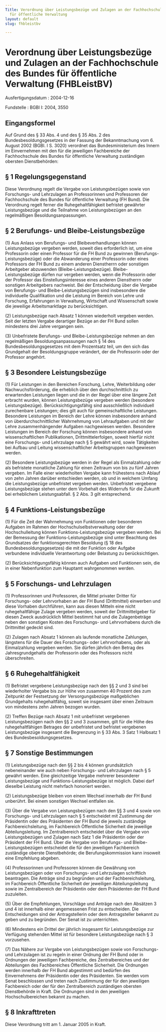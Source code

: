 ```yaml
---
Title: Verordnung über Leistungsbezüge und Zulagen an der Fachhochschule des Bundes
  für öffentliche Verwaltung
layout: default
slug: fhbleistbv

---
```


# Verordnung über Leistungsbezüge und Zulagen an der Fachhochschule des Bundes für öffentliche Verwaltung (FHBLeistBV)

Ausfertigungsdatum
:   2004-12-16

Fundstelle
:   BGBl I: 2004, 3550



## Eingangsformel

Auf Grund des § 33 Abs. 4 und des § 35 Abs. 2 des
Bundesbesoldungsgesetzes in der Fassung der Bekanntmachung vom 6.
August 2002 (BGBl. I S. 3020) verordnet das Bundesministerium des
Innern im Einvernehmen mit den für die jeweiligen Fachbereiche der
Fachhochschule des Bundes für öffentliche Verwaltung zuständigen
obersten Dienstbehörden:


## § 1 Regelungsgegenstand

Diese Verordnung regelt die Vergabe von Leistungsbezügen sowie von
Forschungs- und Lehrzulagen an Professorinnen und Professoren der
Fachhochschule des Bundes für öffentliche Verwaltung (FH Bund). Die
Verordnung regelt ferner die Ruhegehaltfähigkeit befristet gewährter
Leistungsbezüge und die Teilnahme von Leistungsbezügen an den
regelmäßigen Besoldungsanpassungen.


## § 2 Berufungs- und Bleibe-Leistungsbezüge

(1) Aus Anlass von Berufungs- und Bleibeverhandlungen können
Leistungsbezüge vergeben werden, soweit dies erforderlich ist, um eine
Professorin oder einen Professor für die FH Bund zu gewinnen
(Berufungs-Leistungsbezüge) oder die Abwanderung einer Professorin
oder eines Professors der FH Bund zu einem anderen Dienstherrn oder
sonstigen Arbeitgeber abzuwenden (Bleibe-Leistungsbezüge). Bleibe-
Leistungsbezüge dürfen nur vergeben werden, wenn die Professorin oder
der Professor das Einstellungsinteresse eines anderen Dienstherrn oder
sonstigen Arbeitgebers nachweist. Bei der Entscheidung über die
Vergabe von Berufungs- und Bleibe-Leistungsbezügen sind insbesondere
die individuelle Qualifikation und die Leistung im Bereich von Lehre
und Forschung, Erfahrungen in Verwaltung, Wirtschaft und Wissenschaft
sowie die jeweilige Arbeitsmarktlage zu berücksichtigen.

(2) Leistungsbezüge nach Absatz 1 können wiederholt vergeben werden.
Seit der letzten Vergabe derartiger Bezüge an der FH Bund sollen
mindestens drei Jahre vergangen sein.

(3) Unbefristete Berufungs- und Bleibe-Leistungsbezüge nehmen an den
regelmäßigen Besoldungsanpassungen nach § 14 des
Bundesbesoldungsgesetzes mit dem Prozentsatz teil, um den sich das
Grundgehalt der Besoldungsgruppe verändert, der die Professorin oder
der Professor angehört.


## § 3 Besondere Leistungsbezüge

(1) Für Leistungen in den Bereichen Forschung, Lehre, Weiterbildung
oder Nachwuchsförderung, die erheblich über den durchschnittlich zu
erwartenden Leistungen liegen und die in der Regel über eine längere
Zeit erbracht wurden, können Leistungsbezüge vergeben werden
(besondere Leistungsbezüge). Berücksichtigungsfähig sind
ausschließlich individuell zurechenbare Leistungen; dies gilt auch für
gemeinschaftliche Leistungen. Besondere Leistungen im Bereich der
Lehre können insbesondere anhand von überdurchschnittlicher
Wahrnehmung von Lehraufgaben und mit der Lehre zusammenhängender
Aufgaben nachgewiesen werden. Besondere Leistungen im Bereich der
Forschung können insbesondere anhand von wissenschaftlichen
Publikationen, Drittmittelerfolgen, soweit hierfür nicht eine
Forschungs- und Lehrzulage nach § 5 gewährt wird, sowie Tätigkeiten
bei Aufbau und Leitung wissenschaftlicher Arbeitsgruppen nachgewiesen
werden.

(2) Besondere Leistungsbezüge werden in der Regel als Einmalzahlung
oder als befristete monatliche Zahlung für einen Zeitraum von bis zu
fünf Jahren vergeben. Im Falle einer wiederholten Vergabe kann
frühestens nach Ablauf von zehn Jahren darüber entschieden werden, ob
und in welchem Umfang die Leistungsbezüge unbefristet vergeben werden.
Unbefristet vergebene Leistungsbezüge stehen unter dem Vorbehalt des
Widerrufs für die Zukunft bei erheblichem Leistungsabfall. § 2 Abs. 3
gilt entsprechend.


## § 4 Funktions-Leistungsbezüge

(1) Für die Zeit der Wahrnehmung von Funktionen oder besonderen
Aufgaben im Rahmen der Hochschulselbstverwaltung oder der
Hochschulleitung können Funktions-Leistungsbezüge vergeben werden. Bei
der Bemessung der Funktions-Leistungsbezüge sind unter Beachtung des
Grundsatzes der funktionsgerechten Besoldung (§ 18 des
Bundesbesoldungsgesetzes) die mit der Funktion oder Aufgabe verbundene
individuelle Verantwortung oder Belastung zu berücksichtigen.

(2) Berücksichtigungsfähig können auch Aufgaben und Funktionen sein,
die in einer Nebenfunktion zum Hauptamt wahrgenommen werden.


## § 5 Forschungs- und Lehrzulagen

(1) Professorinnen und Professoren, die Mittel privater Dritter für
Forschungs- oder Lehrvorhaben an der FH Bund (Drittmittel) einwerben
und diese Vorhaben durchführen, kann aus diesen Mitteln eine nicht
ruhegehaltfähige Zulage vergeben werden, soweit der Drittmittelgeber
für diesen Zweck ausdrücklich Mittel bestimmt hat und die
Zulagenbeträge neben den sonstigen Kosten des Forschungs- und
Lehrvorhabens durch die Drittmittel gedeckt sind.

(2) Zulagen nach Absatz 1 können als laufende monatliche Zahlungen,
längstens für die Dauer des Forschungs- oder Lehrvorhabens, oder als
Einmalzahlung vergeben werden. Sie dürfen jährlich den Betrag des
Jahresgrundgehalts der Professorin oder des Professors nicht
überschreiten.


## § 6 Ruhegehaltfähigkeit

(1) Befristet vergebene Leistungsbezüge nach den §§ 2 und 3 sind bei
wiederholter Vergabe bis zur Höhe von zusammen 40 Prozent des zum
Zeitpunkt der Festsetzung der Versorgungsbezüge maßgeblichen
Grundgehalts ruhegehaltfähig, soweit sie insgesamt über einen Zeitraum
von mindestens zehn Jahren bezogen wurden.

(2) Treffen Bezüge nach Absatz 1 mit unbefristet vergebenen
Leistungsbezügen nach den §§ 2 und 3 zusammen, gilt für die Höhe des
ruhegehaltfähigen Betrages der unbefristet und befristet vergebenen
Leistungsbezüge insgesamt die Begrenzung in § 33 Abs. 3 Satz 1
Halbsatz 1 des Bundesbesoldungsgesetzes.


## § 7 Sonstige Bestimmungen

(1) Leistungsbezüge nach den §§ 2 bis 4 können grundsätzlich
nebeneinander wie auch neben Forschungs- und Lehrzulagen nach § 5
gewährt werden. Eine gleichzeitige Vergabe mehrerer besonderer
Leistungsbezüge und Funktions-Leistungsbezüge ist möglich. Dabei darf
dieselbe Leistung nicht mehrfach honoriert werden.

(2) Leistungsbezüge bleiben von einem Wechsel innerhalb der FH Bund
unberührt. Bei einem sonstigen Wechsel entfallen sie.

(3) Über die Vergabe von Leistungsbezügen nach den §§ 3 und 4 sowie
von Forschungs- und Lehrzulagen nach § 5 entscheidet mit Zustimmung
der Präsidentin oder des Präsidenten der FH Bund die jeweils
zuständige Fachbereichsleitung, im Fachbereich Öffentliche Sicherheit
die jeweilige Abteilungsleitung. Im Zentralbereich entscheidet über
die Vergabe von Leistungsbezügen und Zulagen nach Satz 1 die
Präsidentin oder der Präsident der FH Bund. Über die Vergabe von
Berufungs- und Bleibe-Leistungsbezügen entscheidet die für den
jeweiligen Fachbereich zuständige oberste Dienstbehörde; die
Berufungskommission kann insoweit eine Empfehlung abgeben.

(4) Professorinnen und Professoren können die Gewährung von
Leistungsbezügen oder von Forschungs- und Lehrzulagen schriftlich
beantragen. Die Anträge sind zu begründen und der Fachbereichsleitung,
im Fachbereich Öffentliche Sicherheit der jeweiligen Abteilungsleitung
sowie im Zentralbereich der Präsidentin oder dem Präsidenten der FH
Bund zuzuleiten.

(5) Über die Empfehlungen, Vorschläge und Anträge nach den Absätzen 3
und 4 ist innerhalb einer angemessenen Frist zu entscheiden. Die
Entscheidungen sind der Antragstellerin oder dem Antragsteller bekannt
zu geben und zu begründen. Der Senat ist zu unterrichten.

(6) Mindestens ein Drittel der jährlich insgesamt für Leistungsbezüge
zur Verfügung stehenden Mittel ist für besondere Leistungsbezüge nach
§ 3 vorzusehen.

(7) Das Nähere zur Vergabe von Leistungsbezügen sowie von Forschungs-
und Lehrzulagen ist zu regeln in einer Ordnung der FH Bund oder in
Ordnungen der jeweiligen Fachbereiche, des Zentralbereiches und der
Abteilungen des Fachbereiches Öffentliche Sicherheit. Die Ordnungen
werden innerhalb der FH Bund abgestimmt und bedürfen des Einvernehmens
der Präsidentin oder des Präsidenten. Sie werden vom Senat beschlossen
und treten nach Zustimmung der für den jeweiligen Fachbereich oder der
für den Zentralbereich zuständigen obersten Dienstbehörde in Kraft.
Die Ordnungen sind in den jeweiligen Hochschulbereichen bekannt zu
machen.


## § 8 Inkrafttreten

Diese Verordnung tritt am 1. Januar 2005 in Kraft.

